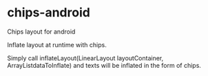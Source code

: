 # chips-android
Chips layout for android



Inflate layout at runtime with chips.

Simply call inflateLayout(LinearLayout layoutContainer, ArrayList<String>dataToInflate) and texts will be inflated 
in the form of chips.

